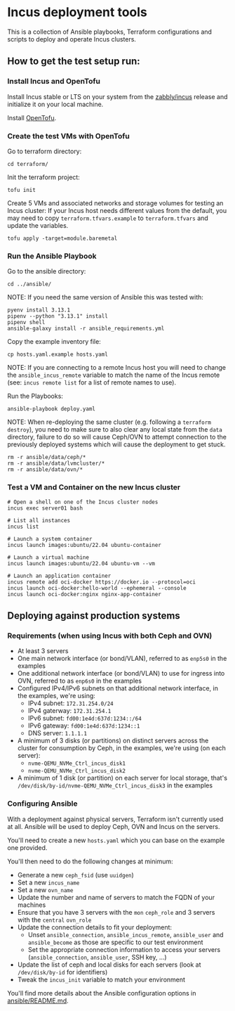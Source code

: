 # Incus deployment tools

This is a collection of Ansible playbooks, Terraform configurations and scripts to deploy and operate Incus clusters.

## How to get the test setup run:
### Install Incus and OpenTofu
Install Incus stable or LTS on your system from the [zabbly/incus](https://github.com/zabbly/incus) release and initialize it on your local machine.

Install [OpenTofu](https://opentofu.org/docs/intro/install/).

### Create the test VMs with OpenTofu
Go to terraform directory:
```
cd terraform/
```

Init the terraform project:
```
tofu init
```

Create 5 VMs and associated networks and storage volumes for testing an Incus cluster:
If your Incus host needs different values from the default, you may need
to copy `terraform.tfvars.example` to `terraform.tfvars` and update the
variables.

```
tofu apply -target=module.baremetal
```

### Run the Ansible Playbook
Go to the ansible directory:
```
cd ../ansible/
```

NOTE: If you need the same version of Ansible this was tested with:
```
pyenv install 3.13.1
pipenv --python "3.13.1" install
pipenv shell
ansible-galaxy install -r ansible_requirements.yml
```

Copy the example inventory file:
```
cp hosts.yaml.example hosts.yaml
```
NOTE: If you are connecting to a remote Incus host you will need to change the `ansible_incus_remote` variable to match the name of the Incus remote (see: `incus remote list` for a list of remote names to use).

Run the Playbooks:
```
ansible-playbook deploy.yaml
```

NOTE: When re-deploying the same cluster (e.g. following a `terraform destroy`),
you need to make sure to also clear any local state from the
`data` directory, failure to do so will cause Ceph/OVN to attempt
connection to the previously deployed systems which will cause the
deployment to get stuck.

```
rm -r ansible/data/ceph/*
rm -r ansible/data/lvmcluster/*
rm -r ansible/data/ovn/*
```

### Test a VM and Container on the new Incus cluster

```
# Open a shell on one of the Incus cluster nodes
incus exec server01 bash

# List all instances
incus list

# Launch a system container
incus launch images:ubuntu/22.04 ubuntu-container

# Launch a virtual machine
incus launch images:ubuntu/22.04 ubuntu-vm --vm

# Launch an application container
incus remote add oci-docker https://docker.io --protocol=oci
incus launch oci-docker:hello-world --ephemeral --console
incus launch oci-docker:nginx nginx-app-container
```

## Deploying against production systems
### Requirements (when using Incus with both Ceph and OVN)

 - At least 3 servers
 - One main network interface (or bond/VLAN), referred to as `enp5s0` in the examples
 - One additional network interface (or bond/VLAN) to use for ingress into OVN, referred to as `enp6s0` in the examples
 - Configured IPv4/IPv6 subnets on that additional network interface, in the examples, we're using:
   - IPv4 subnet: `172.31.254.0/24`
   - IPv4 gaterway: `172.31.254.1`
   - IPv6 subnet: `fd00:1e4d:637d:1234::/64`
   - IPv6 gateway: `fd00:1e4d:637d:1234::1`
   - DNS server: `1.1.1.1`
 - A minimum of 3 disks (or partitions) on distinct servers across the cluster for consumption by Ceph, in the examples, we're using (on each server):
   - `nvme-QEMU_NVMe_Ctrl_incus_disk1`
   - `nvme-QEMU_NVMe_Ctrl_incus_disk2`
 - A minimum of 1 disk (or partition) on each server for local storage, that's `/dev/disk/by-id/nvme-QEMU_NVMe_Ctrl_incus_disk3` in the examples

### Configuring Ansible

With a deployment against physical servers, Terraform isn't currently used at all.
Ansible will be used to deploy Ceph, OVN and Incus on the servers.

You'll need to create a new `hosts.yaml` which you can base on the example one provided.

You'll then need to do the following changes at minimum:
 - Generate a new `ceph_fsid` (use `uuidgen`)
 - Set a new `incus_name`
 - Set a new `ovn_name`
 - Update the number and name of servers to match the FQDN of your machines
 - Ensure that you have 3 servers with the `mon` `ceph_role` and 3 servers with the `central` `ovn_role`
 - Update the connection details to fit your deployment:
   - Unset `ansible_connection`, `ansible_incus_remote`, `ansible_user` and `ansible_become` as those are specific to our test environment
   - Set the appropriate connection information to access your servers (`ansible_connection`, `ansible_user`, SSH key, ...)
 - Update the list of ceph and local disks for each servers (look at `/dev/disk/by-id` for identifiers)
 - Tweak the `incus_init` variable to match your environment

You'll find more details about the Ansible configuration options in [ansible/README.md](ansible/README.md).
